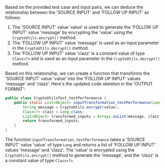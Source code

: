 Based on the provided test case and input pairs, we can deduce the relationship between the 'SOURCE INPUT' and 'FOLLOW UP INPUT' as follows:

1. The 'SOURCE INPUT' value 'value' is used to generate the 'FOLLOW UP INPUT' value 'message' by encrypting the 'value' using the `CryptoUtils.encrypt()` method.
2. The 'FOLLOW UP INPUT' value 'message' is used as an input parameter in the `CryptoUtils.decrypt()` method.
3. The 'FOLLOW UP INPUT' value 'clazz' is a constant value of type `Class<?>` and is used as an input parameter in the `CryptoUtils.decrypt()` method.

Based on this relationship, we can create a function that transforms the 'SOURCE INPUT' value 'value' into the 'FOLLOW UP INPUT' values 'message' and 'clazz'. Here's the updated code skeleton in the 'OUTPUT FORMAT':

```java
public class CryptoUtilsTest_testPerformance {
    public static List<Object> inputTransformation_testPerformance(Long value)  {
        String message = CryptoUtils.encrypt(value);
        Class<?> clazz = Long.class;
        List<Object> transformed_inputs = Arrays.asList(message, clazz);
        return transformed_inputs;
    }
}
```

The function `inputTransformation_testPerformance` takes a 'SOURCE INPUT' value 'value' of type `Long` and returns a list of 'FOLLOW UP INPUT' values 'message' and 'clazz'. The 'value' is encrypted using the `CryptoUtils.encrypt()` method to generate the 'message', and the 'clazz' is a constant value of type `Class<?>`.